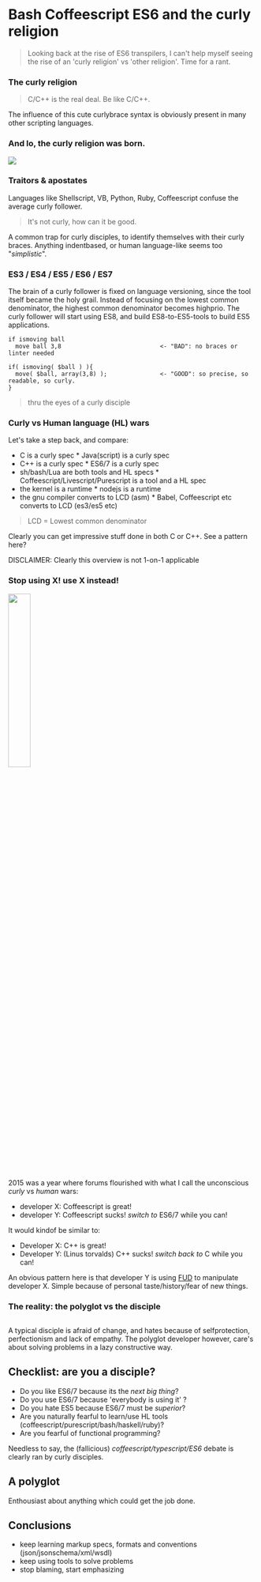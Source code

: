 Bash Coffeescript ES6 and the curly religion
============================================

> Looking back at the rise of ES6 transpilers, I can't help myself seeing the rise of an 'curly religion' vs 'other religion'.
> Time for a rant.

### The curly religion 

> C/C++ is the real deal. Be like C/C++.

The influence of this cute curlybrace syntax is obviously present in many other scripting languages.

### And lo, the curly religion was born.

<img src="https://lh3.googleusercontent.com/-v8eSHHGgrkM/TXGawKwNsFI/AAAAAAAAASY/i7L1XoPY6Sg/s1600/enlightening.gif"/>

### Traitors & apostates

Languages like Shellscript, VB, Python, Ruby, Coffeescript confuse the average curly follower.

> It's not curly, how can it be good.

A common trap for curly disciples, to identify themselves with their curly braces.
Anything indentbased, or human language-like seems too "_simplistic_".

### ES3 / ES4 / ES5 / ES6 / ES7

The brain of a curly follower is fixed on language versioning, since the tool itself became the holy grail.
Instead of focusing on the lowest common denominator, the highest common denominator becomes highprio.
The curly follower will start using ES8, and build ES8-to-ES5-tools to build ES5 applications.

    if ismoving ball
      move ball 3,8                            <- "BAD": no braces or linter needed
    
    if( ismoving( $ball ) ){
      move( $ball, array(3,8) );               <- "GOOD": so precise, so readable, so curly. 
    }

> thru the eyes of a curly disciple

### Curly vs Human language (HL) wars 

Let's take a step back, and compare:

 * C is a curly spec                             * Java(script) is a curly spec
 * C++ is a curly spec                           * ES6/7 is a curly spec
 * sh/bash/Lua are both tools and HL specs       * Coffeescript/Livescript/Purescript is a tool and a HL spec 
 * the kernel is a runtime                       * nodejs is a runtime
 * the gnu compiler converts to LCD (asm)        * Babel, Coffeescript etc converts to LCD (es3/es5 etc)

> LCD = Lowest common denominator

Clearly you can get impressive stuff done in both C or C++. See a pattern here?

DISCLAIMER: Clearly this overview is not 1-on-1 applicable 

### Stop using X! use X instead!

<img alt="" src="http://midlifexpress.com/wp-content/uploads/2013/03/rhetoric1.jpg" width="30%">

2015 was a year where forums flourished with what I call the unconscious _curly_ vs _human_ wars:

* developer X: Coffeescript is great!
* developer Y: Coffeescript sucks! _switch to_ ES6/7 while you can!

It would kindof be similar to:

* Developer X: C++ is great!
* Developer Y: (Linus torvalds) C++ sucks! _switch back to_ C while you can!

An obvious pattern here is that developer Y is using [FUD](https://en.wikipedia.org/wiki/Fear,_uncertainty_and_doubt) to manipulate developer X. 
Simple because of personal taste/history/fear of new things.

### The reality: the polyglot vs the disciple 

<img alt="" src="http://imgs.xkcd.com/comics/atheists.png"/>

A typical disciple is afraid of change, and hates because of selfprotection, perfectionism and lack of empathy.
The polyglot developer however, care's about solving problems in a lazy constructive way.

## Checklist: are you a disciple?

* Do you like ES6/7 because its the _next big thing_? 
* Do you use ES6/7 because 'everybody is using it' ?
* Do you hate ES5 because ES6/7 must be _superior_?
* Are you naturally fearful to learn/use HL tools (coffeescript/purescript/bash/haskell/ruby)?
* Are you fearful of functional programming?

Needless to say, the (fallicious) _coffeescript/typescript/ES6_ debate is clearly ran by curly disciples.

## A polyglot 

Enthousiast about anything which could get the job done.

## Conclusions 

* keep learning markup specs, formats and conventions (json/jsonschema/xml/wsdl)
* keep using tools to solve problems
* stop blaming, start emphasizing 
